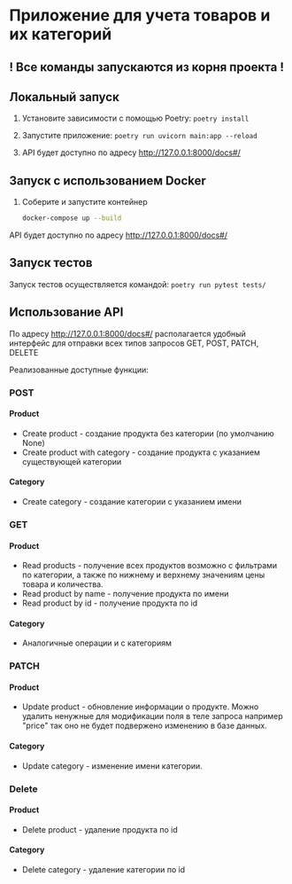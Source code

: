 # Приложение для учета товаров и их категорий

## ! Все команды запускаются из корня проекта ! ##

## Локальный запуск

1. Установите зависимости с помощью Poetry:
`poetry install`

2. Запустите приложение: 
`poetry run uvicorn main:app --reload`

3. API будет доступно по адресу http://127.0.0.1:8000/docs#/


## Запуск с использованием Docker

1. Соберите и запустите контейнер
   ``` bash
   docker-compose up --build
   ```
API будет доступно по адресу http://127.0.0.1:8000/docs#/


## Запуск тестов

Запуск тестов осуществляется командой:
`poetry run pytest tests/`


## Использование API
По адресу http://127.0.0.1:8000/docs#/ располагается удобный интерфейс для отправки всех типов запросов GET, POST, PATCH, DELETE

Реализованные доступные функции:
### POST
   #### Product
   - Create product - создание продукта без категории (по умолчанию None)
   - Create product with category - создание продукта с указанием существующей категории

   #### Category
   - Create category - создание категории с указанием имени
     
### GET
   #### Product
   - Read products - получение всех продуктов возможно с фильтрами по категории, а также по нижнему и верхнему значениям цены товара и количества.
   - Read product by name - получение продукта по имени
   - Read product by id - получение продукта по id
   #### Category
   - Аналогичные операции и с категориям
    
### PATCH 
   #### Product
   - Update product - обновление информации о продукте. Можно удалить ненужные для модификации поля в теле запроса например "price" так оно не будет подвержено изменению в базе данных.
   #### Category
   - Update category - изменение имени категории.

### Delete
   #### Product
   - Delete product - удаление продукта по id
   #### Category
   - Delete category - удаление категории по id
